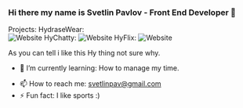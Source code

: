 ### Hi there my name is Svetlin Pavlov - Front End Developer 👋

Projects:
HydraseWear:\
![Website](https://img.shields.io/website?down_color=red&down_message=down&style=for-the-badge&up_color=lightgreen&url=https%3A%2F%2Fhydrase-wear.herokuapp.com%2F)
HyChatty: ![Website](https://img.shields.io/website?down_color=red&down_message=down&style=for-the-badge&up_color=lightgreen&url=https%3A%2F%2Fhychatty.web.app)
HyFlix: ![Website](https://img.shields.io/website?down_color=red&down_message=down&style=for-the-badge&up_color=lightgreen&url=https%3A%2F%2Fhyflix-f36d7.web.app%2F)

As you can tell i like this Hy thing not sure why.

- 🌱 I’m currently learning: How to manage my time.
<!--- 💬 Ask me about ...-->
- 📫 How to reach me: svetlinpav@gmail.com
- ⚡ Fun fact: I like sports :)
